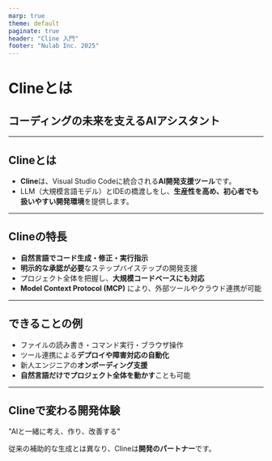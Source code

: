 ```yaml
---
marp: true
theme: default
paginate: true
header: "Cline 入門"
footer: "Nulab Inc. 2025"
---
```


# Clineとは

## コーディングの未来を支えるAIアシスタント

---

## Clineとは

- **Cline**は、Visual Studio Codeに統合される**AI開発支援ツール**です。
- LLM（大規模言語モデル）とIDEの橋渡しをし、**生産性を高め、初心者でも扱いやすい開発環境**を提供します。

---

## Clineの特長

- **自然言語でコード生成・修正・実行指示**
- **明示的な承認が必要**なステップバイステップの開発支援
- プロジェクト全体を把握し、**大規模コードベースにも対応**
- **Model Context Protocol (MCP)** により、外部ツールやクラウド連携が可能

---

## できることの例

- ファイルの読み書き・コマンド実行・ブラウザ操作
- ツール連携による**デプロイや障害対応の自動化**
- 新人エンジニアの**オンボーディング支援**
- **自然言語だけでプロジェクト全体を動かす**ことも可能

---

## Clineで変わる開発体験

"AIと一緒に考え、作り、改善する"  

従来の補助的な生成とは異なり、Clineは**開発のパートナー**です。